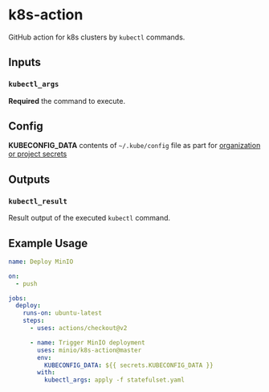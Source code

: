 # k8s-action
GitHub action for k8s clusters by `kubectl` commands.

## Inputs

### `kubectl_args`

**Required** the command to execute.

## Config

**KUBECONFIG_DATA** contents of `~/.kube/config` file as part for [organization or project secrets](https://help.github.com/en/actions/configuring-and-managing-workflows/creating-and-storing-encrypted-secrets)

## Outputs

### `kubectl_result`

Result output of the executed `kubectl` command.

## Example Usage

```yml
name: Deploy MinIO

on:
  - push

jobs:
  deploy:
    runs-on: ubuntu-latest
    steps:
      - uses: actions/checkout@v2

      - name: Trigger MinIO deployment
        uses: minio/k8s-action@master
        env:
          KUBECONFIG_DATA: ${{ secrets.KUBECONFIG_DATA }}
        with:
          kubectl_args: apply -f statefulset.yaml
```
